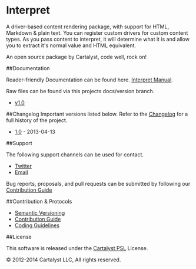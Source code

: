 # Interpret

A driver-based content rendering package, with support for HTML, Markdown & plain text. You can register custom drivers for custom content types. As you pass content to interpret, it will determine what it is and allow you to extract it's normal value and HTML equivalent.

An open source package by Cartalyst, code well, rock on!

##Documentation

Reader-friendly Documentation can be found here. [Interpret Manual](https://cartalyst.com/manual/interpret).

Raw files can be found via this projects docs/version branch.

- [v1.0](https://github.com/cartalyst/interpret/tree/docs/1.0)

##Changelog
Important versions listed below. Refer to the [Changelog](CHANGELOG.md) for a full history of the project.

- [1.0](CHANGELOG.md) - 2013-04-13

##Support

The following support channels can be used for contact.

- [Twitter](https://cartalyst.com/@twitter)
- [Email](mailto:help@cartalyst.com)

Bug reports, proposals, and pull requests can be submitted by following our [Contribution Guide](CONTRIBUTING.md)

##Contribution & Protocols

- [Semantic Versioning](PROTOCOL.md/#)
- [Contribution Guide](PROTOCOL.md/#)
- [Coding Guidelines](PROTOCOL.md/#)

##License

This software is released under the [Cartalyst PSL](LICENSE) License.

© 2012-2014 Cartalyst LLC, All rights reserved.

